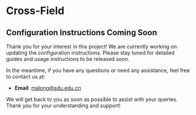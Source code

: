 # Cross-Field

## Configuration Instructions Coming Soon

Thank you for your interest in this project! We are currently working on updating the configuration instructions. Please stay tuned for detailed guides and usage instructions to be released soon.

In the meantime, if you have any questions or need any assistance, feel free to contact us at:
- **Email**: malong@sdu.edu.cn

We will get back to you as soon as possible to assist with your queries. Thank you for your understanding and support!

